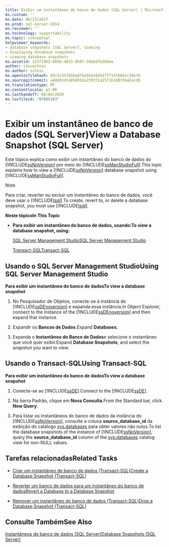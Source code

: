 ```yaml
---
title: Exibir um instantâneo de banco de dados (SQL Server) | Microsoft Docs
ms.custom: ''
ms.date: 06/13/2017
ms.prod: sql-server-2014
ms.reviewer: ''
ms.technology: supportability
ms.topic: conceptual
helpviewer_keywords:
- database snapshots [SQL Server], viewing
- displaying database snapshots
- viewing database snapshots
ms.assetid: 123f19b2-0850-4033-8507-59ebdfb368ee
author: stevestein
ms.author: sstein
ms.openlocfilehash: 92c5c557656e87be562e9d5477f14f66b2c39e7b
ms.sourcegitcommit: ad4d92dce894592a259721a1571b1d8736abacdb
ms.translationtype: MT
ms.contentlocale: pt-BR
ms.lasthandoff: 08/04/2020
ms.locfileid: "87685183"
---
```

# <a name="view-a-database-snapshot-sql-server"></a><span data-ttu-id="f0adc-102">Exibir um instantâneo de banco de dados (SQL Server)</span><span class="sxs-lookup"><span data-stu-id="f0adc-102">View a Database Snapshot (SQL Server)</span></span>
  <span data-ttu-id="f0adc-103">Este tópico explica como exibir um instantâneo do banco de dados do [!INCLUDE[ssNoVersion](../../includes/ssnoversion-md.md)] por meio do [!INCLUDE[ssManStudioFull](../../includes/ssmanstudiofull-md.md)].</span><span class="sxs-lookup"><span data-stu-id="f0adc-103">This topic explains how to view a [!INCLUDE[ssNoVersion](../../includes/ssnoversion-md.md)] database snapshot using [!INCLUDE[ssManStudioFull](../../includes/ssmanstudiofull-md.md)].</span></span>  
  
> [!NOTE]  
>  <span data-ttu-id="f0adc-104">Para criar, reverter ou excluir um instantâneo do banco de dados, você deve usar o [!INCLUDE[tsql](../../includes/tsql-md.md)].</span><span class="sxs-lookup"><span data-stu-id="f0adc-104">To create, revert to, or delete a database snapshot, you must use [!INCLUDE[tsql](../../includes/tsql-md.md)].</span></span>  
  
 <span data-ttu-id="f0adc-105">**Neste tópico**</span><span class="sxs-lookup"><span data-stu-id="f0adc-105">**In This Topic**</span></span>  
  
-   <span data-ttu-id="f0adc-106">**Para exibir um instantâneo do banco de dados, usando:**</span><span class="sxs-lookup"><span data-stu-id="f0adc-106">**To view a database snapshot, using:**</span></span>  
  
     [<span data-ttu-id="f0adc-107">SQL Server Management Studio</span><span class="sxs-lookup"><span data-stu-id="f0adc-107">SQL Server Management Studio</span></span>](#SSMSProcedure)  
  
     [<span data-ttu-id="f0adc-108">Transact-SQL</span><span class="sxs-lookup"><span data-stu-id="f0adc-108">Transact-SQL</span></span>](#TsqlProcedure)  
  
##  <a name="using-sql-server-management-studio"></a><a name="SSMSProcedure"></a> <span data-ttu-id="f0adc-109">Usando o SQL Server Management Studio</span><span class="sxs-lookup"><span data-stu-id="f0adc-109">Using SQL Server Management Studio</span></span>  
 <span data-ttu-id="f0adc-110">**Para exibir um instantâneo do banco de dados**</span><span class="sxs-lookup"><span data-stu-id="f0adc-110">**To view a database snapshot**</span></span>  
  
1.  <span data-ttu-id="f0adc-111">No Pesquisador de Objetos, conecte-se à instância do [!INCLUDE[ssDEnoversion](../../includes/ssdenoversion-md.md)] e expanda essa instância.</span><span class="sxs-lookup"><span data-stu-id="f0adc-111">In Object Explorer, connect to the instance of the [!INCLUDE[ssDEnoversion](../../includes/ssdenoversion-md.md)] and then expand that instance.</span></span>  
  
2.  <span data-ttu-id="f0adc-112">Expandir os **Bancos de Dados**.</span><span class="sxs-lookup"><span data-stu-id="f0adc-112">Expand **Databases.**</span></span>  
  
3.  <span data-ttu-id="f0adc-113">Expanda o **Instantâneo do Banco de Dados**e selecione o instantâneo que você quer exibir.</span><span class="sxs-lookup"><span data-stu-id="f0adc-113">Expand **Database Snapshots**, and select the snapshot you want to view.</span></span>  
  
##  <a name="using-transact-sql"></a><a name="TsqlProcedure"></a> <span data-ttu-id="f0adc-114">Usando o Transact-SQL</span><span class="sxs-lookup"><span data-stu-id="f0adc-114">Using Transact-SQL</span></span>  
 <span data-ttu-id="f0adc-115">**Para exibir um instantâneo do banco de dados**</span><span class="sxs-lookup"><span data-stu-id="f0adc-115">**To view a database snapshot**</span></span>  
  
1.  <span data-ttu-id="f0adc-116">Conecte-se ao [!INCLUDE[ssDE](../../includes/ssde-md.md)].</span><span class="sxs-lookup"><span data-stu-id="f0adc-116">Connect to the [!INCLUDE[ssDE](../../includes/ssde-md.md)].</span></span>  
  
2.  <span data-ttu-id="f0adc-117">Na barra Padrão, clique em **Nova Consulta**.</span><span class="sxs-lookup"><span data-stu-id="f0adc-117">From the Standard bar, click **New Query**.</span></span>  
  
3.  <span data-ttu-id="f0adc-118">Para listar os instantâneos do banco de dados da instância do [!INCLUDE[ssNoVersion](../../includes/ssnoversion-md.md)], consulte a coluna **source_database_id** da exibição do catálogo [sys.databases](/sql/relational-databases/system-catalog-views/sys-databases-transact-sql) para obter valores não nulos.</span><span class="sxs-lookup"><span data-stu-id="f0adc-118">To list the database snapshots of the instance of [!INCLUDE[ssNoVersion](../../includes/ssnoversion-md.md)], query the **source_database_id** column of the [sys.databases](/sql/relational-databases/system-catalog-views/sys-databases-transact-sql) catalog view for non-NULL values.</span></span>  
  
##  <a name="related-tasks"></a><a name="RelatedTasks"></a> <span data-ttu-id="f0adc-119">Tarefas relacionadas</span><span class="sxs-lookup"><span data-stu-id="f0adc-119">Related Tasks</span></span>  
  
-   [<span data-ttu-id="f0adc-120">Criar um instantâneo de banco de dados &#40;Transact-SQL&#41;</span><span class="sxs-lookup"><span data-stu-id="f0adc-120">Create a Database Snapshot &#40;Transact-SQL&#41;</span></span>](create-a-database-snapshot-transact-sql.md)  
  
-   [<span data-ttu-id="f0adc-121">Reverter um banco de dados para um instantâneo do banco de dados</span><span class="sxs-lookup"><span data-stu-id="f0adc-121">Revert a Database to a Database Snapshot</span></span>](revert-a-database-to-a-database-snapshot.md)  
  
-   [<span data-ttu-id="f0adc-122">Remover um instantâneo do banco de dados &#40;Transact-SQL&#41;</span><span class="sxs-lookup"><span data-stu-id="f0adc-122">Drop a Database Snapshot &#40;Transact-SQL&#41;</span></span>](drop-a-database-snapshot-transact-sql.md)  
  
## <a name="see-also"></a><span data-ttu-id="f0adc-123">Consulte Também</span><span class="sxs-lookup"><span data-stu-id="f0adc-123">See Also</span></span>  
 [<span data-ttu-id="f0adc-124">Instantâneos de banco de dados &#40;SQL Server&#41;</span><span class="sxs-lookup"><span data-stu-id="f0adc-124">Database Snapshots &#40;SQL Server&#41;</span></span>](database-snapshots-sql-server.md)  
  
  
